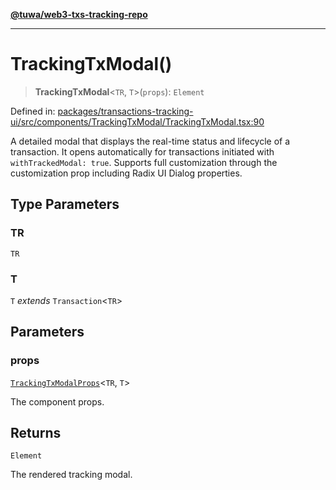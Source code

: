 [**@tuwa/web3-txs-tracking-repo**](../../../README.md)

***

# TrackingTxModal()

> **TrackingTxModal**\<`TR`, `T`\>(`props`): `Element`

Defined in: [packages/transactions-tracking-ui/src/components/TrackingTxModal/TrackingTxModal.tsx:90](https://github.com/TuwaIO/web3-transactions-tracking/blob/06a37fe8e151c67b408e69e3e0bb027c0c35f48a/packages/transactions-tracking-ui/src/components/TrackingTxModal/TrackingTxModal.tsx#L90)

A detailed modal that displays the real-time status and lifecycle of a transaction.
It opens automatically for transactions initiated with `withTrackedModal: true`.
Supports full customization through the customization prop including Radix UI Dialog properties.

## Type Parameters

### TR

`TR`

### T

`T` *extends* `Transaction`\<`TR`\>

## Parameters

### props

[`TrackingTxModalProps`](../interfaces/TrackingTxModalProps.md)\<`TR`, `T`\>

The component props.

## Returns

`Element`

The rendered tracking modal.
